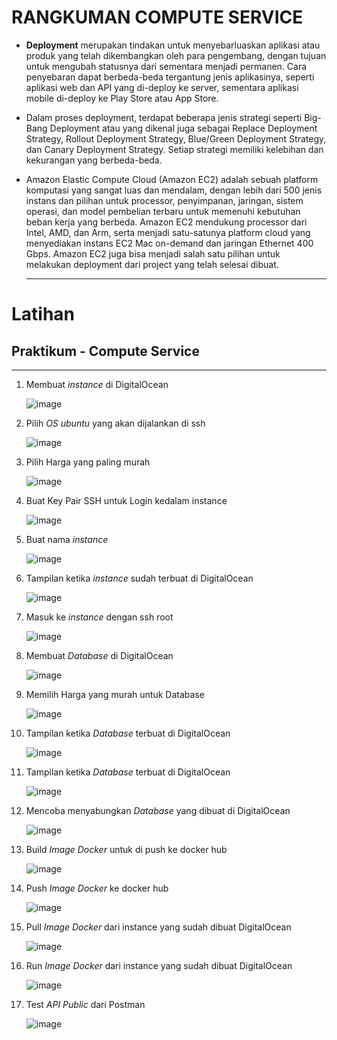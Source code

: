 # RANGKUMAN COMPUTE SERVICE

- **Deployment** merupakan tindakan untuk menyebarluaskan aplikasi atau produk yang telah dikembangkan oleh para pengembang, dengan tujuan untuk mengubah statusnya dari sementara menjadi permanen. Cara penyebaran dapat berbeda-beda tergantung jenis aplikasinya, seperti aplikasi web dan API yang di-deploy ke server, sementara aplikasi mobile di-deploy ke Play Store atau App Store.

- Dalam proses deployment, terdapat beberapa jenis strategi seperti Big-Bang Deployment atau yang dikenal juga sebagai Replace Deployment Strategy, Rollout Deployment Strategy, Blue/Green Deployment Strategy, dan Canary Deployment Strategy. Setiap strategi memiliki kelebihan dan kekurangan yang berbeda-beda.

- Amazon Elastic Compute Cloud (Amazon EC2) adalah sebuah platform komputasi yang sangat luas dan mendalam, dengan lebih dari 500 jenis instans dan pilihan untuk processor, penyimpanan, jaringan, sistem operasi, dan model pembelian terbaru untuk memenuhi kebutuhan beban kerja yang berbeda. Amazon EC2 mendukung processor dari Intel, AMD, dan Arm, serta menjadi satu-satunya platform cloud yang menyediakan instans EC2 Mac on-demand dan jaringan Ethernet 400 Gbps. Amazon EC2 juga bisa menjadi salah satu pilihan untuk melakukan deployment dari project yang telah selesai dibuat.

  ***

# Latihan

## Praktikum - Compute Service

---

1.  Membuat _instance_ di DigitalOcean

    ![image](./screenshots/Membuat%20Instance%20di%20DigitalOcean.JPG)

2.  Pilih _OS ubuntu_ yang akan dijalankan di ssh

    ![image](./screenshots/Memilih%20OS%20ubuntu%20yang%20nanti%20di%20jalankan%20di%20ssh.JPG)

3.  Pilih Harga yang paling murah

    ![image](./screenshots/Memilih%20Harga%20yang%20paling%20murah.JPG)

4.  Buat Key Pair SSH untuk Login kedalam instance

    ![image](./screenshots/Membuat%20SSH%20Key%20di%20DigitalOcean.JPG)

5.  Buat nama _instance_

    ![image](./screenshots/Membuat%20nama%20instance.JPG)

6.  Tampilan ketika _instance_ sudah terbuat di DigitalOcean

    ![image](./screenshots/Tampilan%20ketika%20instance%20nya%20terbuat.JPG)

7.  Masuk ke _instance_ dengan ssh root

    ![image](./screenshots/masuk%20instance%20dengan%20shh%20root.JPG)

8.  Membuat _Database_ di DigitalOcean

    ![image](./screenshots/Membuat%20Database%20di%20DigitalOcean.JPG)

9.  Memilih Harga yang murah untuk Database

    ![image](./screenshots/Memilih%20harga%20yang%20murah%20database.JPG)

10. Tampilan ketika _Database_ terbuat di DigitalOcean

    ![image](./screenshots/Tampilan%20ketika%20database%20nya%20terbuat.JPG)

11. Tampilan ketika _Database_ terbuat di DigitalOcean

    ![image](./screenshots/Tampilan%20ketika%20database%20nya%20terbuat.JPG)

12. Mencoba menyabungkan _Database_ yang dibuat di DigitalOcean

    ![image](./screenshots/Berhasil%20konek%20ke%20database%20DigitalOcean.JPG)

13. Build _Image Docker_ untuk di push ke docker hub

    ![image](./screenshots/Build%20image%20docker.JPG)

14. Push _Image Docker_ ke docker hub

    ![image](./screenshots/Push%20ke%20docker%20hub.JPG)

15. Pull _Image Docker_ dari instance yang sudah dibuat DigitalOcean

    ![image](./screenshots/pull%20image%20dari%20docker%20hub.JPG)

16. Run _Image Docker_ dari instance yang sudah dibuat DigitalOcean

    ![image](./screenshots/Run%20image%20di%20instance%20DigitalOcean.JPG)

17. Test _API Public_ dari Postman

    ![image](./screenshots/Testing%20API%20public%20di%20postman.JPG)
